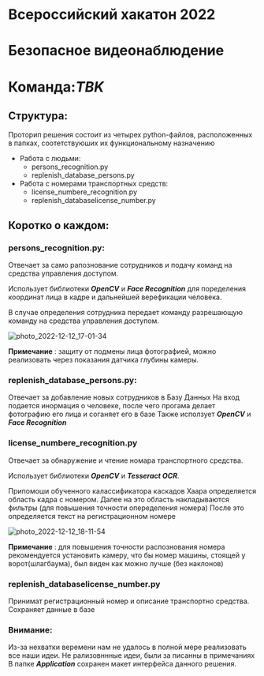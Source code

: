 
# Всероссийский хакатон 2022
# Безопасное видеонаблюдение
# Команда:_TBK_

## Структура:
Проторип решения состоит из четырех python-файлов, расположенных в папках, соотетствуюших их функциональному назначению
* Работа с людьми:
    *  persons_recognition.py
    * replenish_database_persons.py
* Работа с номерами транспортных средств:
    *  license_numbere_recognition.py
    * replenish_databaselicense_number.py
## Коротко о каждом:
### persons_recognition.py:
Отвечает за само рапознование сотрудников и подачу команд на средства управления доступом.

Использует библиотеки ___OpenCV___ и ___Face Recognition___ для поределения координат лица в кадре и дальнейшей верефикации человека.

В случае определения сотрудника передает команду разрешающую команду на средства управления доступом.


![photo_2022-12-12_17-01-34](https://user-images.githubusercontent.com/57262938/207080916-c6ce2d45-48a4-46a3-87d2-a27624746c6f.jpg)



__Примечание__
: защиту от подмены лица фотографией, можно реализовать через показания датчика глубины камеры.

### replenish_database_persons.py:
Отвечает за добавление новых сотрудников в Базу Данных
На вход подается инормация о человеке, после чего прогама делает фотографию его лица и соганяет его в базе
Также исползует ___OpenCV___ и ___Face Recognition___

### license_numbere_recognition.py
Отвечает за обнаружение и чтение номара транспортного средства.

Использует библиотеки ___OpenCV___ и ___Tesseract OCR___.

Припомоши обученного калассификатора каскадов Хаара определяется область кадра с номером.
Далее на это область накладываются фильтры (для повышения точности опеределения номера)
После это определяется текст на регистрационном номере


![photo_2022-12-12_18-11-54](https://user-images.githubusercontent.com/57262938/207081446-b3e14bf1-746f-49af-ac0c-c23f92f3f43c.jpg)


__Примечание__
: для повышения точности распознования номера рекомендуется установить камеру, что бы номер машины, стоящей у ворот(шлагбаума), был виден как можно лучше (без наклонов)

### replenish_databaselicense_number.py
Принимат регистрационный номер и описание транспортно средства.
Сохраняет данные в базе

### Внимание:
Из-за нехватки веремени нам не удалось в полной мере реализовать все наши идеи.
Не рализовннные идеи, были за писанны в примечаниях
В папке ___Application___ сохранен макет интерфейса данного решения.
